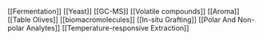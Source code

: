 [[Fermentation]]
[[Yeast]]
[[GC-MS]]
[[Volatile compounds]]
[[Aroma]]
[[Table Olives]]
[[biomacromolecules]]
[[In-situ Grafting]]
[[Polar And Non-polar Analytes]]
[[Temperature-responsive Extraction]]
